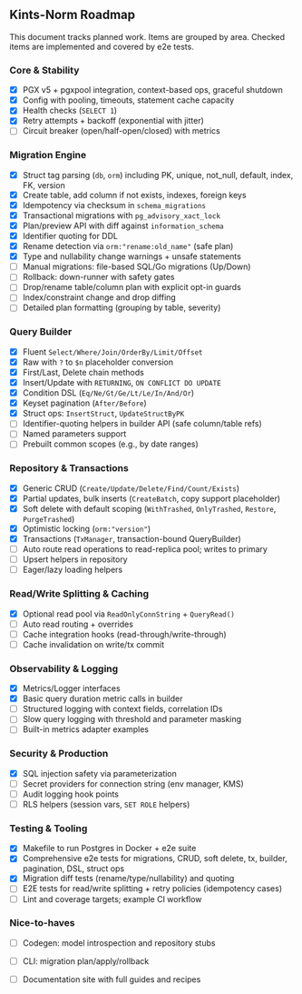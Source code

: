 ## Kints-Norm Roadmap

This document tracks planned work. Items are grouped by area. Checked items are implemented and covered by e2e tests.

### Core & Stability
- [x] PGX v5 + pgxpool integration, context-based ops, graceful shutdown
- [x] Config with pooling, timeouts, statement cache capacity
- [x] Health checks (`SELECT 1`)
- [x] Retry attempts + backoff (exponential with jitter)
- [ ] Circuit breaker (open/half-open/closed) with metrics

### Migration Engine
- [x] Struct tag parsing (`db`, `orm`) including PK, unique, not_null, default, index, FK, version
- [x] Create table, add column if not exists, indexes, foreign keys
- [x] Idempotency via checksum in `schema_migrations`
- [x] Transactional migrations with `pg_advisory_xact_lock`
- [x] Plan/preview API with diff against `information_schema`
- [x] Identifier quoting for DDL
- [x] Rename detection via `orm:"rename:old_name"` (safe plan)
- [x] Type and nullability change warnings + unsafe statements
- [ ] Manual migrations: file-based SQL/Go migrations (Up/Down)
- [ ] Rollback: down-runner with safety gates
- [ ] Drop/rename table/column plan with explicit opt-in guards
- [ ] Index/constraint change and drop diffing
- [ ] Detailed plan formatting (grouping by table, severity)

### Query Builder
- [x] Fluent `Select/Where/Join/OrderBy/Limit/Offset`
- [x] Raw with `?` to `$n` placeholder conversion
- [x] First/Last, Delete chain methods
- [x] Insert/Update with `RETURNING`, `ON CONFLICT DO UPDATE`
- [x] Condition DSL (`Eq/Ne/Gt/Ge/Lt/Le/In/And/Or`)
- [x] Keyset pagination (`After/Before`)
- [x] Struct ops: `InsertStruct`, `UpdateStructByPK`
- [ ] Identifier-quoting helpers in builder API (safe column/table refs)
- [ ] Named parameters support
- [ ] Prebuilt common scopes (e.g., by date ranges)

### Repository & Transactions
- [x] Generic CRUD (`Create/Update/Delete/Find/Count/Exists`)
- [x] Partial updates, bulk inserts (`CreateBatch`, copy support placeholder)
- [x] Soft delete with default scoping (`WithTrashed`, `OnlyTrashed`, `Restore`, `PurgeTrashed`)
- [x] Optimistic locking (`orm:"version"`)
- [x] Transactions (`TxManager`, transaction-bound QueryBuilder)
- [ ] Auto route read operations to read-replica pool; writes to primary
- [ ] Upsert helpers in repository
- [ ] Eager/lazy loading helpers

### Read/Write Splitting & Caching
- [x] Optional read pool via `ReadOnlyConnString` + `QueryRead()`
- [ ] Auto read routing + overrides
- [ ] Cache integration hooks (read-through/write-through)
- [ ] Cache invalidation on write/tx commit

### Observability & Logging
- [x] Metrics/Logger interfaces
- [x] Basic query duration metric calls in builder
- [ ] Structured logging with context fields, correlation IDs
- [ ] Slow query logging with threshold and parameter masking
- [ ] Built-in metrics adapter examples

### Security & Production
- [x] SQL injection safety via parameterization
- [ ] Secret providers for connection string (env manager, KMS)
- [ ] Audit logging hook points
- [ ] RLS helpers (session vars, `SET ROLE` helpers)

### Testing & Tooling
- [x] Makefile to run Postgres in Docker + e2e suite
- [x] Comprehensive e2e tests for migrations, CRUD, soft delete, tx, builder, pagination, DSL, struct ops
- [x] Migration diff tests (rename/type/nullability) and quoting
- [ ] E2E tests for read/write splitting + retry policies (idempotency cases)
- [ ] Lint and coverage targets; example CI workflow

### Nice-to-haves
- [ ] Codegen: model introspection and repository stubs
- [ ] CLI: migration plan/apply/rollback
- [ ] Documentation site with full guides and recipes


